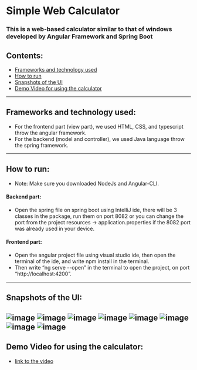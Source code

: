 # Simple Web Calculator
### This is a web-based calculator similar to that of windows developed by Angular Framework and Spring Boot
## Contents:
- [Frameworks and technology used](#Frameworks-and-technology-used)
- [How to run](#How-to-run)
- [Snapshots of the UI](#Snapshots-of-the-UI)
- [Demo Video for using the calculator](https://drive.google.com/file/d/1sTzXK4XYjFNsEc8gUkKepFy88FILiUoJ/view?usp=sharing)
---
## Frameworks and technology used:
- For the frontend part (view part), we used HTML, CSS, and typescript throw the angular framework.
- For the backend (model and controller), we used Java language throw the spring framework.
---
## How to run:
- Note: Make sure you downloaded NodeJs and Angular-CLI.
#### Backend part:
- Open the spring file on spring boot using IntelliJ ide, there will be 3 classes in the package, run them on port 8082 or you can change the port from the project resources → application.properties if the 8082 port was already used in your device.
#### Frontend part:
- Open the angular project file using visual studio ide, then open the terminal of the ide, and write npm install in the terminal.
- Then write “ng serve --open” in the terminal to open the project, on port “http://localhost:4200”.
---
## Snapshots of the UI:
![image](https://github.com/mahmoudattia12/ScreenShots/blob/main/calculator/Screenshot_20230208_070030.png?raw=true)
![image](https://github.com/mahmoudattia12/ScreenShots/blob/main/calculator/Screenshot_20230208_070302.png?raw=true)
![image](https://github.com/mahmoudattia12/ScreenShots/blob/main/calculator/Screenshot_20230208_070341.png?raw=true)
![image](https://github.com/mahmoudattia12/ScreenShots/blob/main/calculator/Screenshot_20230208_070402.png?raw=true)
![image](https://github.com/mahmoudattia12/ScreenShots/blob/main/calculator/Screenshot_20230208_070444.png?raw=true)
![image](https://github.com/mahmoudattia12/ScreenShots/blob/main/calculator/Screenshot_20230208_070503.png?raw=true)
![image](https://github.com/mahmoudattia12/ScreenShots/blob/main/calculator/Screenshot_20230208_070526.png?raw=true)
![image](https://github.com/mahmoudattia12/ScreenShots/blob/main/calculator/Screenshot_20230208_071009.png?raw=true)
---
## Demo Video for using the calculator:
- [link to the video](https://drive.google.com/file/d/1sTzXK4XYjFNsEc8gUkKepFy88FILiUoJ/view?usp=sharing)
